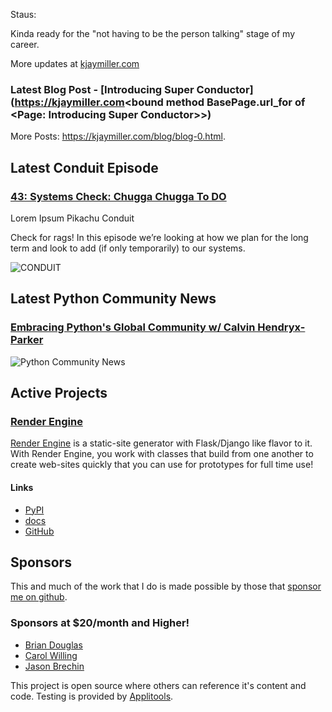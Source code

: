 Staus:
<p>Kinda ready for the "not having to be the person talking" stage of my career.</p>

More updates at [kjaymiller.com](https://kjaymiller.com/microblog/microblog-0)

### Latest Blog Post - [Introducing Super Conductor](https://kjaymiller.com<bound method BasePage.url_for of <Page: Introducing Super Conductor>>)

More Posts: <https://kjaymiller.com/blog/blog-0.html>.

## Latest Conduit Episode
### [43: Systems Check: Chugga Chugga To DO](http://relay.fm/conduit/43)
Lorem Ipsum Pikachu Conduit

Check for rags! In this episode we’re looking at how we plan for the long term and look to add (if only temporarily) to our systems.

![CONDUIT](https://kjaymiller.s3-us-west-2.amazonaws.com/images/conduit_artwork.png)

## Latest Python Community News
### [Embracing Python's Global Community w/ Calvin Hendryx-Parker](https://share.transistor.fm/s/4e02abd4)
![Python Community News](https://kjaymiller.azureedge.net/media/PCN%20Logo%20V0.16.jpg)

## Active Projects

### [Render Engine]
[Render Engine] is a static-site generator with Flask/Django like flavor to it.
With Render Engine, you work with classes that build from one another to create
web-sites quickly that you can use for prototypes for full time use!

#### Links
- [PyPI](https://pypi.org/project/render-engine)
- [docs](https://render-engine.readthedocs.io)
- [GitHub](https://github.com/kjaymiller/render_engine)

## Sponsors
This and much of the work that I do is made possible by those that [sponsor me
on github](https://github.com/sponsors/kjaymiller).

### Sponsors at $20/month and Higher!
- [Brian Douglas](https://github.com/bdougie)
- [Carol Willing](https://github.com/willingc)
- [Jason Brechin](https://github.com/brechin)


This project is open source where others can reference it's content and code. Testing is provided by [Applitools](https://www.applitools.com/).


[Render Engine]: https://render-engine.readthedocs.io